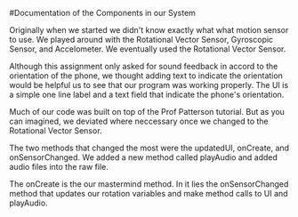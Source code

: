 #Documentation of the Components in our System

Originally when we started we didn't know exactly what what motion sensor to use.  We played around with the Rotational Vector Sensor, Gyroscopic Sensor, and Accelometer.  We eventually used the Rotational Vector Sensor.


Although this assignment only asked for sound feedback in accord to the orientation of the phone, we thought adding text to indicate the orientation would be helpful us to see that our program was working properly. The UI is a simple one line label and a text field that indicate the phone's orientation.


Much of our code was built on top of the Prof Patterson tutorial.  But as you can imagined, we deviated where neccessary once we changed to the Rotational Vector Sensor.

The two methods that changed the most were the updatedUI, onCreate, and onSensorChanged.  We added a new method called playAudio and added audio files into the raw file.

The onCreate is the our mastermind method.  In it lies the onSensorChanged method that updates our rotation variables and make method calls to UI and playAudio.
